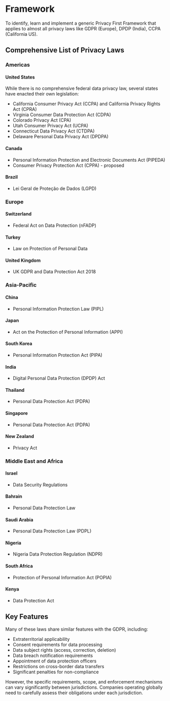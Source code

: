 # Framework

To identify, learn and implement a generic Privacy First Framework that applies to almost all privacy laws like GDPR (Europe), DPDP (India), CCPA (California US).

## Comprehensive List of Privacy Laws

### Americas

#### United States

While there is no comprehensive federal data privacy law, several states have enacted their own legislation:

- California Consumer Privacy Act (CCPA) and California Privacy Rights Act (CPRA)
- Virginia Consumer Data Protection Act (CDPA)
- Colorado Privacy Act (CPA)
- Utah Consumer Privacy Act (UCPA)
- Connecticut Data Privacy Act (CTDPA)
- Delaware Personal Data Privacy Act (DPDPA)

#### Canada

- Personal Information Protection and Electronic Documents Act (PIPEDA)
- Consumer Privacy Protection Act (CPPA) - proposed

#### Brazil

- Lei Geral de Proteção de Dados (LGPD)

### Europe

#### Switzerland

- Federal Act on Data Protection (nFADP)

#### Turkey

- Law on Protection of Personal Data

#### United Kingdom

- UK GDPR and Data Protection Act 2018

### Asia-Pacific

#### China

- Personal Information Protection Law (PIPL)

#### Japan

- Act on the Protection of Personal Information (APPI)

#### South Korea

- Personal Information Protection Act (PIPA)

#### India

- Digital Personal Data Protection (DPDP) Act

#### Thailand

- Personal Data Protection Act (PDPA)

#### Singapore

- Personal Data Protection Act (PDPA)

#### New Zealand

- Privacy Act

### Middle East and Africa

#### Israel

- Data Security Regulations

#### Bahrain

- Personal Data Protection Law

#### Saudi Arabia

- Personal Data Protection Law (PDPL)

#### Nigeria

- Nigeria Data Protection Regulation (NDPR)

#### South Africa

- Protection of Personal Information Act (POPIA)

#### Kenya

- Data Protection Act

## Key Features

Many of these laws share similar features with the GDPR, including:

- Extraterritorial applicability
- Consent requirements for data processing
- Data subject rights (access, correction, deletion)
- Data breach notification requirements
- Appointment of data protection officers
- Restrictions on cross-border data transfers
- Significant penalties for non-compliance

However, the specific requirements, scope, and enforcement mechanisms can vary significantly between jurisdictions. Companies operating globally need to carefully assess their obligations under each jurisdiction.
